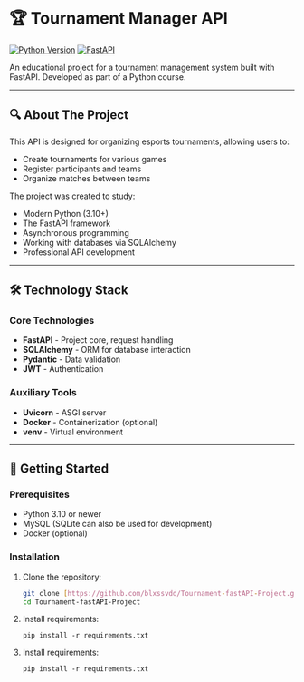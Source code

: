 # 🏆 Tournament Manager API

[![Python Version](https://img.shields.io/badge/python-3.11-blue?style=for-the-badge&logo=python)](https://www.python.org/)
[![FastAPI](https://img.shields.io/badge/FastAPI-0.110+-green?style=for-the-badge&logo=fastapi)](https://fastapi.tiangolo.com/)

An educational project for a tournament management system built with FastAPI. Developed as part of a Python course.

---

## 🔍 About The Project

This API is designed for organizing esports tournaments, allowing users to:
- Create tournaments for various games
- Register participants and teams
- Organize matches between teams

The project was created to study:
- Modern Python (3.10+)
- The FastAPI framework
- Asynchronous programming
- Working with databases via SQLAlchemy
- Professional API development

---

## 🛠 Technology Stack

### Core Technologies
- **FastAPI** - Project core, request handling
- **SQLAlchemy** - ORM for database interaction
- **Pydantic** - Data validation
- **JWT** - Authentication

### Auxiliary Tools
- **Uvicorn** - ASGI server
- **Docker** - Containerization (optional)
- **venv** - Virtual environment

---

## 🚀 Getting Started

### Prerequisites
- Python 3.10 or newer
- MySQL (SQLite can also be used for development)
- Docker (optional)

### Installation
1.  Clone the repository:
    ```bash
    git clone [https://github.com/blxssvdd/Tournament-fastAPI-Project.git](https://github.com/blxssvdd/Tournament-fastAPI-Project.git)
    cd Tournament-fastAPI-Project
    ```
2. Install requirements:
   ```
   pip install -r requirements.txt
   ```

2. Install requirements:
   ```
   pip install -r requirements.txt
   ```